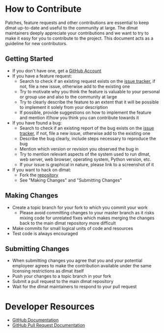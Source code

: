 # How to Contribute #

Patches, feature requests and other contributions are essential to keep dlmat
up-to-date and useful to the community at large. The dlmat maintainers deeply
appreciate your contributions and we want to try to make it easy for you to
contribute to the project. This document acts as a guideline for new
contributors.

## Getting Started ##

* If you don't have one, get a [GitHub Account][github_reg]
* If you have a feature request:
    * Search to check if an existing request exists on the
        [issue tracker][dlmat_issues], if not, file a new issue, otherwise add
        to the existing one
    * Try to motivate why you think the feature is valuable to your personal
        or group use and also to the community at large
    * Try to clearly describe the feature to an extent that it will be
        possible to implement it solely from your description
    * If possible, provide suggestions on how to implement the feature and
        mention if/how you think you can contribute towards it
* If you have found a bug:
    * Search to check if an existing report of the bug exists on the
        [issue tracker][dlmat_issues], if not, file a new issue, otherwise add
        to the existing one
    * Describe the bug clearly, include steps necessary to reproduce the bug
    * Mention which version or revision you observed the bug in
    * Try to mention relevant aspects of the system used to run dlmat,
        web server, web browser, operating system, Python version, etc.
    * If your issue is graphical in nature, please link to a screenshot of it
* If you want to hack on dlmat:
    * Fork the [repository][dlmat_repo]
    * See "Making Changes" and "Submitting Changes"

[github_reg]: https://github.com/signup/free
[dlmat_issues]: https://github.com/nlplab/dlmat/issues
[dlmat_repo]: https://github.com/nlplab/dlmat

## Making Changes ##

* Create a topic branch for your fork to which you commit your work
    * Please avoid committing changes to your master branch as it risks mixing
        code for unrelated fixes which makes merging the changes back to the
        main dlmat repository more difficult
* Make commits for small logical units of code and resources
* Test code is always encouraged

## Submitting Changes ##

* When submitting changes you agree that you and your potential employeer
    agrees to make the contribution available under the same licensing
    restrictions as dlmat itself
* Push your changes to a topic branch in your fork
* Submit a pull request to the main dlmat repository
* Wait for the dlmat maintainers to respond to your pull request

# Developer Resources #

* [GitHub Documentation](http://help.github.com/)
* [GitHub Pull Request Documentation](http://help.github.com/send-pull-requests/)
